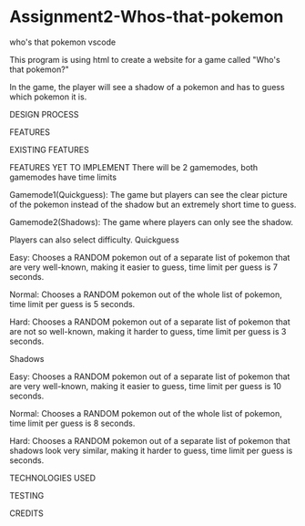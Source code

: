 # Assignment2-Whos-that-pokemon
who's that pokemon vscode

This program is using html to create a website for a game called "Who's that pokemon?"

In the game, the player will see a shadow of a pokemon and has to guess which pokemon it is.


DESIGN PROCESS

FEATURES

EXISTING FEATURES

FEATURES YET TO IMPLEMENT
There will be 2 gamemodes, both gamemodes have time limits

Gamemode1(Quickguess): The game but players can see the clear picture of the pokemon instead of the shadow but an extremely short time to guess.

Gamemode2(Shadows): The game where players can only see the shadow.

Players can also select difficulty. 
Quickguess

Easy: Chooses a RANDOM pokemon out of a separate list of pokemon that are very well-known, making it easier to guess, time limit per guess is 7 seconds.

Normal: Chooses a RANDOM pokemon out of the whole list of pokemon, time limit per guess is 5 seconds.

Hard: Chooses a RANDOM pokemon out of a separate list of pokemon that are not so well-known, making it harder to guess, time limit per guess is 3 seconds.

Shadows

Easy: Chooses a RANDOM pokemon out of a separate list of pokemon that are very well-known, making it easier to guess, time limit per guess is 10 seconds.

Normal: Chooses a RANDOM pokemon out of the whole list of pokemon, time limit per guess is 8 seconds.

Hard: Chooses a RANDOM pokemon out of a separate list of pokemon that shadows look very similar, making it harder to guess, time limit per guess is  seconds.

TECHNOLOGIES USED

TESTING

CREDITS
